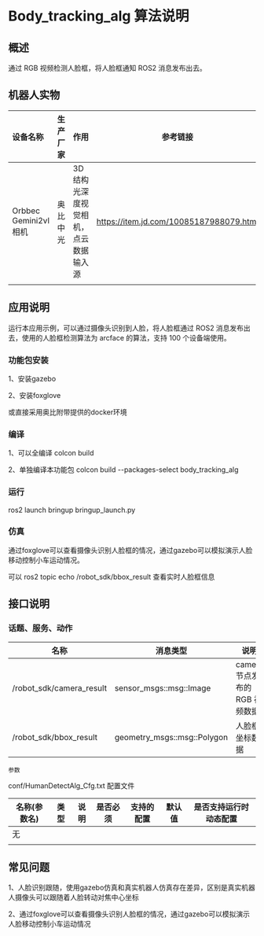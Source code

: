 # Body_tracking_alg 算法说明

## 概述

通过 RGB 视频检测人脸框，将人脸框通知 ROS2 消息发布出去。

## 机器人实物

| 设备名称             | 生产厂家 | 作用                                 | 参考链接                                |
| :------------------- | -------- | ------------------------------------ | --------------------------------------- |
| Orbbec Gemini2vl相机 | 奥比中光 | 3D结构光深度视觉相机，点云数据输入源 | https://item.jd.com/10085187988079.html |
|                      |          |                                      |                                         |

## 应用说明

运行本应用示例，可以通过摄像头识别到人脸，将人脸框通过 ROS2 消息发布出去，使用的人脸框检测算法为 arcface 的算法，支持 100 个设备端使用。

### 功能包安装

1、安装gazebo

2、安装foxglove

或直接采用奥比附带提供的docker环境

### 编译

1、可以全编译 colcon build

2、单独编译本功能包 colcon build --packages-select body_tracking_alg

### 运行

ros2 launch bringup bringup_launch.py

### 仿真

通过foxglove可以查看摄像头识别人脸框的情况，通过gazebo可以模拟演示人脸移动控制小车运动情况。

可以 ros2 topic echo /robot_sdk/bbox_result 查看实时人脸框信息

## 接口说明

### 话题、服务、动作

| 名称                     | 消息类型                    | 说明                           | 发起端      | 接收端             |
| ------------------------ | --------------------------- | ------------------------------ | ----------- | ------------------ |
| /robot_sdk/camera_result | sensor_msgs::msg::Image     | camera 节点发布的 RGB 视频数据 | camera 节点 | 本模块             |
| /robot_sdk/bbox_result   | geometry_msgs::msg::Polygon | 人脸框坐标数据                 | 本模块      | body_tracking 节点 |

    参数

conf/HumanDetectAlg_Cfg.txt 配置文件

| 名称(参数名) | 类型 | 说明 | 是否必须 | 支持的配置 | 默认值 | 是否支持运行时动态配置 |
| ------------ | ---- | ---- | -------- | ---------- | ------ | ---------------------- |
| 无           |      |      |          |            |        |                        |
|              |      |      |          |            |        |                        |

## 常见问题

1、人脸识别跟随，使用gazebo仿真和真实机器人仿真存在差异，区别是真实机器人摄像头可以跟随着人脸转动对焦中心坐标

2、通过foxglove可以查看摄像头识别人脸框的情况，通过gazebo可以模拟演示人脸移动控制小车运动情况
